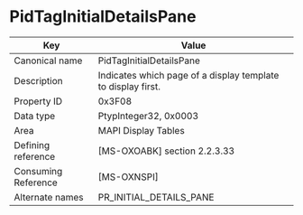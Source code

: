 # PidTagInitialDetailsPane

| Key | Value |
|---|---|
| Canonical name | PidTagInitialDetailsPane |
| Description | Indicates which page of a display template to display first. |
| Property ID | 0x3F08 |
| Data type | PtypInteger32, 0x0003 |
| Area | MAPI Display Tables |
| Defining reference | [MS-OXOABK] section 2.2.3.33 |
| Consuming Reference | [MS-OXNSPI] |
| Alternate names | PR_INITIAL_DETAILS_PANE |
